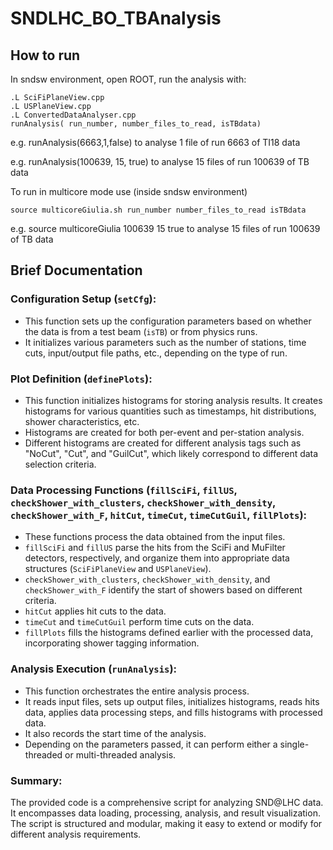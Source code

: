 # SNDLHC_BO_TBAnalysis

## How to run
In sndsw environment, open ROOT, run the analysis with:

```
.L SciFiPlaneView.cpp
.L USPlaneView.cpp
.L ConvertedDataAnalyser.cpp    
runAnalysis( run_number, number_files_to_read, isTBdata) 
```
e.g. runAnalysis(6663,1,false) to analyse 1 file of run 6663 of TI18 data

e.g. runAnalysis(100639, 15, true) to analyse 15 files of run 100639 of TB data

To run in multicore mode use (inside sndsw environment)

```
source multicoreGiulia.sh run_number number_files_to_read isTBdata
```

e.g. source multicoreGiulia 100639 15 true to analyse 15 files of run 100639 of TB data


## Brief Documentation

### Configuration Setup (`setCfg`):
- This function sets up the configuration parameters based on whether the data is from a test beam (`isTB`) or from physics runs.
- It initializes various parameters such as the number of stations, time cuts, input/output file paths, etc., depending on the type of run.

### Plot Definition (`definePlots`):
- This function initializes histograms for storing analysis results. It creates histograms for various quantities such as timestamps, hit distributions, shower characteristics, etc.
- Histograms are created for both per-event and per-station analysis.
- Different histograms are created for different analysis tags such as "NoCut", "Cut", and "GuilCut", which likely correspond to different data selection criteria.

### Data Processing Functions (`fillSciFi`, `fillUS`, `checkShower_with_clusters`, `checkShower_with_density`, `checkShower_with_F`, `hitCut`, `timeCut`, `timeCutGuil`, `fillPlots`):
- These functions process the data obtained from the input files.
- `fillSciFi` and `fillUS` parse the hits from the SciFi and MuFilter detectors, respectively, and organize them into appropriate data structures (`SciFiPlaneView` and `USPlaneView`).
- `checkShower_with_clusters`, `checkShower_with_density`, and `checkShower_with_F` identify the start of showers based on different criteria.
- `hitCut` applies hit cuts to the data.
- `timeCut` and `timeCutGuil` perform time cuts on the data.
- `fillPlots` fills the histograms defined earlier with the processed data, incorporating shower tagging information.

### Analysis Execution (`runAnalysis`):
- This function orchestrates the entire analysis process.
- It reads input files, sets up output files, initializes histograms, reads hits data, applies data processing steps, and fills histograms with processed data.
- It also records the start time of the analysis.
- Depending on the parameters passed, it can perform either a single-threaded or multi-threaded analysis.

### Summary:
The provided code is a comprehensive script for analyzing SND@LHC data. It encompasses data loading, processing, analysis, and result visualization. The script is structured and modular, making it easy to extend or modify for different analysis requirements.


